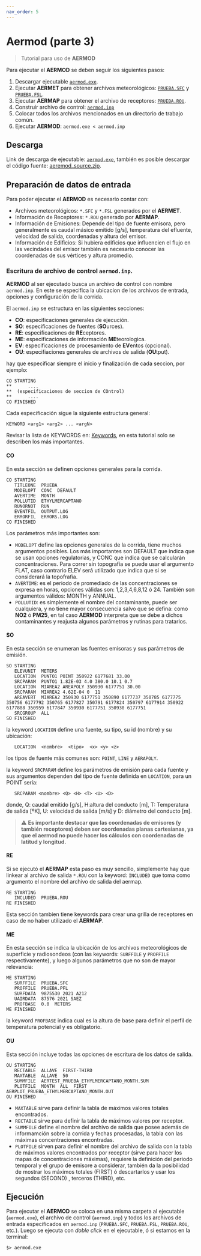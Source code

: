 ```yaml
---
nav_order: 5
---
```

# Aermod (parte 3)

> Tutorial para uso de **AERMOD**

Para ejecutar el **AERMOD** se deben seguir los siguientes pasos:
1. Descargar ejecutable [``aermod.exe``](https://gaftp.epa.gov/Air/aqmg/SCRAM/models/preferred/aermod/aermod_exe.zip).
2. Ejecutar **AERMET** para obtener archivos meteorológicos: [``PRUEBA.SFC``](archivos/aermod/PRUEBA.SFC) y [``PRUEBA.FSL``](archivos/aermod/PRUEBA.PFL).
3. Ejecutar **AERMAP** para obtener el archivo de receptores: [``PRUEBA.ROU``](archivos/aermod/PRUEBA.ROU).
4. Construir archivo de control: [``aermod.inp``](archivos/aermod/aermod.inp)
5. Colocar todos los archivos mencionados en un directorio de trabajo común.
6. Ejecutar **AERMOD**: ``aermod.exe < aermod.inp ``

## Descarga
Link de descarga de ejecutable: [``aermod.exe``](https://gaftp.epa.gov/Air/aqmg/SCRAM/models/preferred/aermod/aermod_exe.zip), también es posible descargar el código fuente: [aeremod_source.zip](https://gaftp.epa.gov/Air/aqmg/SCRAM/models/preferred/aermod/aermod_source.zip).

## Preparación de datos de entrada

Para poder ejecutar el **AERMOD** es necesario contar con:

+ Archivos meteorológicos: ``*.SFC`` y ``*.FSL`` generados por el **AERMET**.
+ Información de Receptores: ``*.ROU`` generado por **AERMAP**.
+ Información de Emisiones: Depende del tipo de fuente emisora, pero generalmente es caudal másico emitido [g/s], temperatura  del efluente, velocidad de salida, coordenadas y altura del emisor.
+ Información de Edificios: Si hubiera edificios que influencien el flujo en las vecindades del emisor también es necesario conocer las coordenadas de sus vértices y altura promedio.


### Escritura de archivo de control ``aermod.inp``.

**AERMOD** al ser ejecutado busca un archivo de control con nombre ``aermod.inp``. En este se especifica la ubicacion de los archivos de entrada, opciones y configuración de la corrida.

El ``aermod.inp`` se estructura en las siguientes secciones:
+ **CO**: especificaciones generales de ejecución.
+ **SO**: especificaciones de fuentes (**SO**urces).
+ **RE**: especificaciones de **RE**ceptores.
+ **ME**: especificaciones de información **ME**teorologica.
+ **EV**: especificaciones de procesamiento de **EV**entos (opcional).
+ **OU**: especifiaciones generales de archivos de salida (**OU**tput).

hay que especificar siempre el inicio y finalización de cada seccion, por ejemplo:

```
CO STARTING
**      ....
**	(especificaciones de seccion de COntrol)
**      ....
CO FINISHED
```

Cada especificación sigue la siguiente estructura general:

```
KEYWORD <arg1> <arg2> ... <argN>
```

Revisar la lista de KEYWORDS en: [Keywords](refs/KEYWORDSaermod.md), en esta tutorial solo se describen los más importantes.


#### **CO**

En esta sección se definen opciones generales para la corrida.

```
CO STARTING
   TITLEONE  PRUEBA
   MODELOPT  CONC  DEFAULT
   AVERTIME  MONTH 
   POLLUTID  ETHYLMERCAPTANO
   RUNORNOT  RUN
   EVENTFIL  OUTPUT.LOG
   ERRORFIL  ERRORS.LOG
CO FINISHED 
```
Los parámetros más importantes son:
+ ``MODELOPT`` define las opciones generales de la corrida, tiene muchos argumentos posibles. Los más importantes son DEFAULT que indica que se usan opciones regulatorias, y CONC que indica que se calcularán concentraciones. Para correr sin topografía se puede usar el argumento FLAT, caso contrario ELEV será utilizado que indica que si se considerará la topofrafía.
+ ``AVERTIME``: es el periodo de promediado de las concentraciones se expresa en horas, opciones válidas son: 1,2,3,4,6,8,12 ó 24. También son argumentos válidos: MONTH y ANNUAL.
+ ``POLLUTID``: es simplemente el nombre del contaminante, puede ser cualquiera, y no tiene mayor consecuencia salvo que se defina: como **NO2** ó **PM25**, en tal caso **AERMOD** interpreta que se debe a dichos contaminantes y reajusta algunos parámetros y rutinas para tratarlos.


#### **SO**

En esta sección se enumeran las fuentes emisoras y sus parámetros de emisión.

```
SO STARTING
   ELEVUNIT  METERS
   LOCATION  PUNTO1 POINT 350922 6177681 33.00
   SRCPARAM  PUNTO1 1.82E-03 4.0 380.0 10.1 0.7
   LOCATION  MIAREA2 AREAPOLY 350930 6177751 30.00
   SRCPARAM  MIAREA2 4.62E-04 0  11
   AREAVERT  MIAREA2 350930 6177751 350890 6177737 350785 6177775 350756 6177792 350765 6177827 350791 6177824 350797 6177914 350922 6177888 350959 6177847 350930 6177751 350930 6177751
   SRCGROUP  ALL 
SO FINISHED
```

la keyword ``LOCATION`` define una fuente, su tipo, su id (nombre) y su ubicación:
```
   LOCATION  <nombre>  <tipo>  <x> <y> <z>
```
los tipos de fuente más comunes son: ``POINT``, ``LINE`` y ``AERAPOLY``.

la keyword ``SRCPARAM`` define los parámetros de emisión para cada fuente y sus argumentos dependen del tipo de fuente definida en ``LOCATION``, para un POINT sería:

```
   SRCPARAM <nombre> <Q> <H> <T> <U> <D>
```
donde, Q: caudal emitido [g/s], H:altura del conducto [m], T: Temperatura de salida [ºK], U: velocidad de salida [m/s] y D: diámetro del conducto [m].


> :warning: **Es importante destacar que las coordenadas de emisores (y también receptores) deben ser coordenadas planas cartesianas, ya que el aermod no puede hacer los cálculos con coordenadas de latitud y longitud.**


#### **RE**

Si se ejecutó el **AERMAP** esta paso es muy sencillo, simplemente hay que linkear al archivo de salida ``*.ROU`` con la keyword: ``INCLUDED`` que toma como argumento el nombre del archivo de salida del aermap.

```
RE STARTING
   INCLUDED  PRUEBA.ROU
RE FINISHED 
```

Esta sección tambien tiene keywords para crear una grilla de receptores en caso de no haber utilizado el **AERMAP**.


#### **ME**

En esta sección se indica la ubicación de los archivos meteorológicos de superficie y radiosondeos (con las keywords: ``SURFFILE`` y ``PROFFILE`` respectivamente), y luego algunos parámetros que no son de mayor relevancia:

```
ME STARTING  
   SURFFILE  PRUEBA.SFC
   PROFFILE  PRUEBA.PFL
   SURFDATA  9875530 2021 A212
   UAIRDATA  87576 2021 SAEZ
   PROFBASE  0.0  METERS
ME FINISHED  
```

la keyword ``PROFBASE`` indica cual es la altura de base para definir el perfil de temperatura potencial y es obligatorio.


#### **OU**
Esta sección incluye todas las opciones de escritura de los datos de salida.

```
OU STARTING  
   RECTABLE  ALLAVE  FIRST-THIRD
   MAXTABLE  ALLAVE  50
   SUMMFILE  AERTEST_PRUEBA_ETHYLMERCAPTANO_MONTH.SUM
   PLOTFILE  MONTH  ALL  FIRST  AERPLOT_PRUEBA_ETHYLMERCAPTANO_MONTH.OUT
OU FINISHED
```

+ ``MAXTABLE`` sirve para definir la tabla de máximos valores totales encontrados.
+ ``RECTABLE`` sirve para definir la tabla de máximos valores por receptor.
+ ``SUMMFILE`` define el nombre del archivo de salida que posee además de informamción sobre la corrida y fechas procesadas, la tabla con las máximas concentraciones encontradas.
+ ``PLOTFILE`` sirven para definir el nombre del archivo de salida con la tabla de máximos valores encontrados por receptor (sirve para hacer los mapas de concentraciones máximas), requiere la definición del periodo temporal y el grupo de emisore a considerar, también da la posibilidad de  mostrar los máximos totales (FIRST) ó descartarlos y usar los segundos (SECOND) , terceros (THIRD), etc.



## Ejecución

Para ejecutar el **AERMOD** se coloca en una misma carpeta al ejecutable (``aermod.exe``), el archivo de control (``aermod.inp``) y todos los archivos de entrada especificados en ``aermod.inp`` (``PRUEBA.SFC``, ``PRUEBA.FSL``, ``PRUEBA.ROU``, etc.). Luego se ejecuta con *doble click* en el ejecutable, ó si estamos en la terminal:

```shell
$> aermod.exe
```



